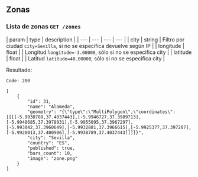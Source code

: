 ## Zonas

### Lista de zonas `GET /zones`

| param | type | description |
| --- | --- | --- | --- |
| city | string | Filtro por ciudad `city=Sevilla`, si no se especifica devuelve según IP |
| longitude | float | | Longitud `longitude=-3.00000`, sólo si no se especifica city |
| latitude | float | | Latitud `latitude=40.00000`, sólo si no se especifica city |

Resultado:

    Code: 200

    [
        {
            "id": 31,
            "name": "Alameda",
            "geometry": "{\"type\":\"MultiPolygon\",\"coordinates\":[[[[-5.9938789,37.4037443],[-5.9946727,37.3989713],[-5.9948685,37.3978931],[-5.9955095,37.3967297],[-5.993042,37.3960649],[-5.9932881,37.3966615],[-5.9925377,37.397207],[-5.9920013,37.400906],[-5.9938789,37.4037443]]]]}",
            "city": "Sevilla",
            "country": "ES",
            "published": true,
            "bars_count": 10,
            "image": "zone.png"
        }
    ]
